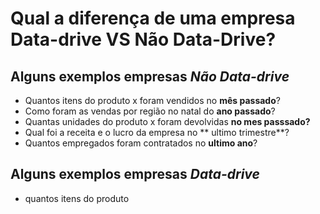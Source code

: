 # Qual a diferença de uma empresa Data-drive VS **Não** Data-Drive?

## Alguns exemplos empresas ***Não Data-drive*** 

- Quantos itens do produto x foram vendidos no **mês passado**?
- Como foram as vendas por região no natal do **ano passado**?
- Quantas unidades do produto x foram devolvidas **no mes passsado?**
- Qual foi a receita e o lucro da empresa no ** ultimo trimestre**?
- Quantos empregados foram contratados no **ultimo ano**?

## Alguns exemplos empresas ***Data-drive*** 

- quantos itens do produto  